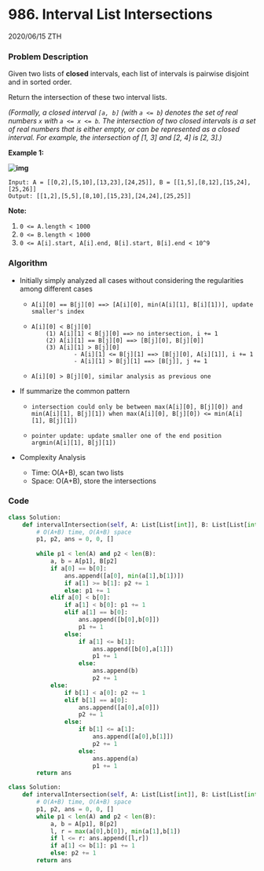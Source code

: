# 986. Interval List Intersections

2020/06/15 ZTH

### Problem Description

Given two lists of **closed** intervals, each list of intervals is pairwise disjoint and in sorted order.

Return the intersection of these two interval lists.

*(Formally, a closed interval `[a, b]` (with `a <= b`) denotes the set of real numbers `x` with `a <= x <= b`. The intersection of two closed intervals is a set of real numbers that is either empty, or can be represented as a closed interval. For example, the intersection of [1, 3] and [2, 4] is [2, 3].)*

 

**Example 1:**

**![img](https://assets.leetcode.com/uploads/2019/01/30/interval1.png)**

```
Input: A = [[0,2],[5,10],[13,23],[24,25]], B = [[1,5],[8,12],[15,24],[25,26]]
Output: [[1,2],[5,5],[8,10],[15,23],[24,24],[25,25]]
```

 

**Note:**

1. `0 <= A.length < 1000`
2. `0 <= B.length < 1000`
3. `0 <= A[i].start, A[i].end, B[i].start, B[i].end < 10^9`



### Algorithm

* Initially simply analyzed all cases without considering the regularities among different cases

  * ```
    A[i][0] == B[j][0] ==> [A[i][0], min(A[i][1], B[i][1])], update smaller's index
    ```

  * ```
    A[i][0] < B[j][0]
    	(1) A[i][1] < B[j][0] ==> no intersection, i += 1
    	(2) A[i][1] == B[j][0] ==> [B[j][0], B[j][0]]
    	(3) A[i][1] > B[j][0]
    			- A[i][1] <= B[j][1] ==> [B[j][0], A[i][1]], i += 1
    			- A[i][1] > B[j][1] ==> [B[j]], j += 1
    ```

  * ```
    A[i][0] > B[j][0], similar analysis as previous one
    ```

* If summarize the common pattern

  * ```
    intersection could only be between max(A[i][0], B[j][0]) and min(A[i][1], B[j][1]) when max(A[i][0], B[j][0]) <= min(A[i][1], B[j][1]) 
    ```

  * ```
    pointer update: update smaller one of the end position argmin(A[i][1], B[j][1]) 
    ```

* Complexity Analysis

  * Time: O(A+B), scan two lists
  * Space: O(A+B), store the intersections



### Code

```python
class Solution:
    def intervalIntersection(self, A: List[List[int]], B: List[List[int]]) -> List[List[int]]:
        # O(A+B) time, O(A+B) space 
        p1, p2, ans = 0, 0, []
        
        while p1 < len(A) and p2 < len(B):
            a, b = A[p1], B[p2]
            if a[0] == b[0]:
                ans.append([a[0], min(a[1],b[1])])
                if a[1] >= b[1]: p2 += 1
                else: p1 += 1
            elif a[0] < b[0]:
                if a[1] < b[0]: p1 += 1
                elif a[1] == b[0]:
                    ans.append([b[0],b[0]])
                    p1 += 1
                else:
                    if a[1] <= b[1]: 
                        ans.append([b[0],a[1]])
                        p1 += 1
                    else:
                        ans.append(b)
                        p2 += 1
            else:
                if b[1] < a[0]: p2 += 1
                elif b[1] == a[0]:
                    ans.append([a[0],a[0]])
                    p2 += 1
                else:
                    if b[1] <= a[1]:
                        ans.append([a[0],b[1]])
                        p2 += 1
                    else:
                        ans.append(a)
                        p1 += 1
        return ans
```



```python
class Solution:
    def intervalIntersection(self, A: List[List[int]], B: List[List[int]]) -> List[List[int]]:
        # O(A+B) time, O(A+B) space
        p1, p2, ans = 0, 0, []
        while p1 < len(A) and p2 < len(B):
            a, b = A[p1], B[p2]
            l, r = max(a[0],b[0]), min(a[1],b[1])
            if l <= r: ans.append([l,r])
            if a[1] <= b[1]: p1 += 1
            else: p2 += 1
        return ans
```

